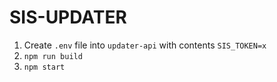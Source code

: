 # SIS-UPDATER
1. Create `.env` file into `updater-api` with contents `SIS_TOKEN=x`  
2. `npm run build`
3. `npm start`